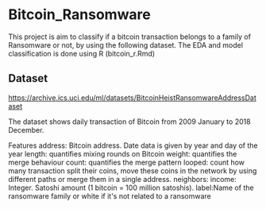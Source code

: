 # Bitcoin_Ransomware

This project is aim to classify if a bitcoin transaction belongs to a family of Ransomware or not, by using the following dataset. The EDA and model classification is done using R (bitcoin_r.Rmd)

## Dataset

https://archive.ics.uci.edu/ml/datasets/BitcoinHeistRansomwareAddressDataset

The dataset shows daily transaction of Bitcoin from 2009 January to 2018 December.

Features
address: Bitcoin address.
Date data is given by year and day of the year 
length: quantifies mixing rounds on Bitcoin
weight: quantifies the merge behaviour 
count: quantifies the merge pattern
looped: count how many transaction split their coins, move these coins in the network by using different paths or merge them in a single address.
neighbors:
income: Integer. Satoshi amount (1 bitcoin = 100 million satoshis).
label:Name of the ransomware family or white if it's not related to a ransomware

